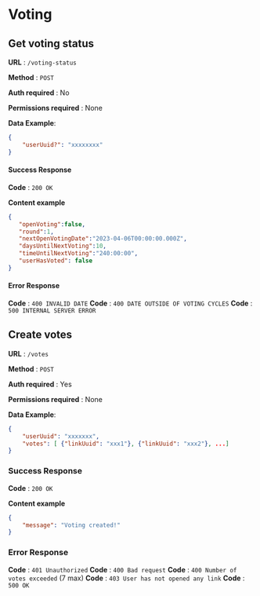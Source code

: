 # Voting

## Get voting status

**URL** : `/voting-status`

**Method** : `POST`

**Auth required** : No

**Permissions required** : None

**Data Example**:
```json
{
    "userUuid?": "xxxxxxxx"
}
```

#### Success Response

**Code** : `200 OK`

**Content example**

```json
{
   "openVoting":false,
   "round":1,
   "nextOpenVotingDate":"2023-04-06T00:00:00.000Z",
   "daysUntilNextVoting":10,
   "timeUntilNextVoting":"240:00:00",
   "userHasVoted": false
}
```

#### Error Response

**Code** : `400 INVALID DATE`
**Code** : `400 DATE OUTSIDE OF VOTING CYCLES`
**Code** : `500 INTERNAL SERVER ERROR`


## Create votes

**URL** : `/votes`

**Method** : `POST`

**Auth required** : Yes

**Permissions required** : None

**Data Example**:
```json
{
    "userUuid": "xxxxxxx",
    "votes": [ {"linkUuid": "xxx1"}, {"linkUuid": "xxx2"}, ...]
}
```

### Success Response

**Code** : `200 OK`

**Content example**

```json
{
    "message": "Voting created!"
}
```

### Error Response

**Code** : `401 Unauthorized`
**Code** : `400 Bad request`
**Code** : `400 Number of votes exceeded` (7 max)
**Code** : `403 User has not opened any link`
**Code** : `500 OK`
